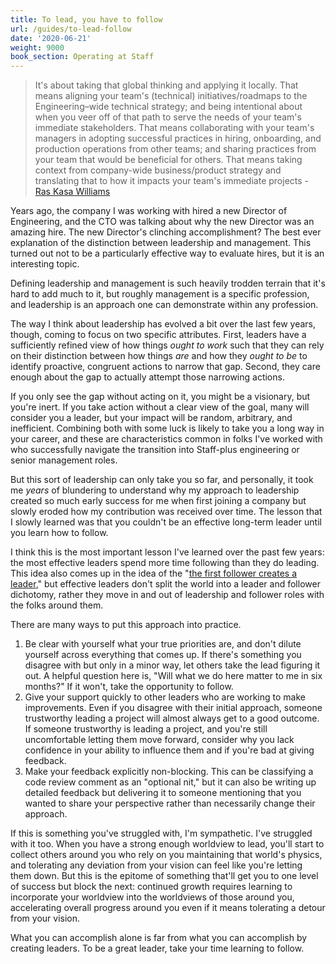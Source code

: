 ```yaml
---
title: To lead, you have to follow
url: /guides/to-lead-follow
date: '2020-06-21'
weight: 9000
book_section: Operating at Staff
---
```


> It's about taking that global thinking and applying it locally. That means aligning your team's (technical) initiatives/roadmaps to the Engineering–wide technical strategy; and being intentional about when you veer off of that path to serve the needs of your team's immediate stakeholders. That means collaborating with your team's managers in adopting successful practices in hiring, onboarding, and production operations from other teams; and sharing practices from your team that would be beneficial for others. That means taking context from company-wide business/product strategy and translating that to how it impacts your team's immediate projects
> \- [Ras Kasa Williams](/stories/ras-kasa-williams)

Years ago, the company I was working with hired a new Director of Engineering, and the CTO was talking about why the new Director was an amazing hire. The new Director's clinching accomplishment? The best ever explanation of the distinction between leadership and management. This turned out not to be a particularly effective way to evaluate hires, but it is an interesting topic.

Defining leadership and management is such heavily trodden terrain that it's hard to add much to it, but roughly management is a specific profession, and leadership is an approach one can demonstrate within any profession.

The way I think about leadership has evolved a bit over the last few years, though, coming to focus on two specific attributes. First, leaders have a sufficiently refined view of how things _ought to work_ such that they can rely on their distinction between how things _are_ and how they _ought_ _to be_ to identify proactive, congruent actions to narrow that gap. Second, they care enough about the gap to actually attempt those narrowing actions.

If you only see the gap without acting on it, you might be a visionary, but you're inert. If you take action without a clear view of the goal, many will consider you a leader, but your impact will be random, arbitrary, and inefficient. Combining both with some luck is likely to take you a long way in your career, and these are characteristics common in folks I've worked with who successfully navigate
the transition into Staff-plus engineering or senior management roles.

But this sort of leadership can only take you so far, and personally, it took me _years_ of blundering to understand why my approach to leadership created so much early success for me when first joining a company but slowly eroded how my contribution was received over time. The lesson that I slowly learned was that you couldn't be an effective long-term leader until you learn how to follow.

I think this is the most important lesson I've learned over the past few years: the most effective leaders spend more time following than they do leading. This idea also comes up in the idea of the "[the first follower creates a leader](https://www.cornerstoneondemand.com/rework/ted-talk-tuesday-how-start-movement)," but effective leaders don't split the world into a leader and follower dichotomy, rather they move in and out of leadership and follower roles with the folks around them.

There are many ways to put this approach into practice.

1. Be clear with yourself what your true priorities are, and don't dilute yourself across everything that comes up. If there's something you disagree with but only in a minor way, let others take the lead figuring it out. A helpful question here is, "Will what we do here matter to me in six months?" If it won't, take the opportunity to follow.
2. Give your support quickly to other leaders who are working to make improvements. Even if you disagree with their initial approach, someone trustworthy leading a project will almost always get to a good outcome. If someone trustworthy is leading a project, and you're still uncomfortable letting them move forward, consider why you lack confidence in your ability to influence them and if you're bad at giving feedback.
3. Make your feedback explicitly non-blocking. This can be classifying a code review comment as an "optional nit," but it can also be writing up detailed feedback but delivering it to someone mentioning that you wanted to share your perspective rather than necessarily change their approach.

If this is something you've struggled with, I'm sympathetic. I've struggled with it too. When you have a strong enough worldview to lead, you'll start to collect others around you who rely on you maintaining that world's physics, and tolerating any deviation from your vision can feel like you're letting them down. But this is the epitome of something that'll get you to one level of success but block the next: continued growth requires learning to incorporate your worldview into the worldviews of those around you, accelerating overall progress around you even if it means tolerating a detour from your vision.

What you can accomplish alone is far from what you can accomplish by creating leaders. To be a great leader, take your time learning to follow.

